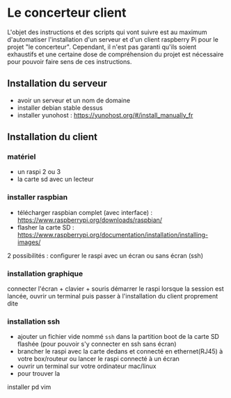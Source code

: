 
# Le concerteur client


L'objet des instructions et des scripts qui vont suivre est au maximum d'automatiser l'installation d'un serveur et
d'un client raspberry Pi pour le projet "le concerteur". Cependant, il n'est pas garanti qu'ils soient exhaustifs et une certaine
dose de compréhension du projet est nécessaire pour pouvoir faire sens de ces instructions.

## Installation du serveur

* avoir un serveur et un nom de domaine
* installer debian stable dessus
* installer yunohost : https://yunohost.org/#/install_manually_fr


## Installation du client

### matériel
* un raspi 2 ou 3
* la carte sd avec un lecteur

### installer raspbian

* télécharger raspbian complet (avec interface) : https://www.raspberrypi.org/downloads/raspbian/
* flasher la carte SD : https://www.raspberrypi.org/documentation/installation/installing-images/

2 possibilités : configurer le raspi avec un écran ou sans écran (ssh)

### installation graphique

connecter l'écran + clavier + souris
démarrer le raspi
lorsque la session est lancée, ouvrir un terminal puis passer à l'installation du client proprement dite


### installation ssh

* ajouter un fichier vide nommé `ssh` dans la partition boot de la carte SD flashée (pour pouvoir s'y connecter en ssh sans écran)
* brancher le raspi avec la carte dedans et connecté en ethernet(RJ45) à votre box/routeur ou lancer le raspi connecté à un écran
* ouvrir un terminal sur votre ordinateur mac/linux
* pour trouver la 


installer pd vim
